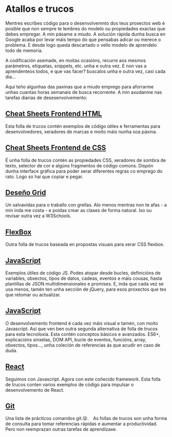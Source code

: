 # Atallos e trucos

Mentres escribes código para o desenvolvemnto dos teus proxectos web é posible que non sempre te lembres do modelo ou propiedades exactas que debes empregar. A min pásame a miudo. A solución rápida dunha busca en Google acaba por levar máis tempo do que pensabas adicar ou merece o problema. E desde logo queda descartado o vello modelo de aprendelo todo de memoria.

A codificación asemade, en moitas ocasións, recurre aos mesmos parámetros, etiquetas, snippets, etc. unha e outra vez. E non vas a aprendenteos todos, e que vas facer? buscalos unha e outra vez, casi cada día...

Aquí teño algunhas das paxinas que a miudo emprego para aforrarme unhas cuantas horas semanais de busca recorrente. A min axudanme nas tarefas diarias de desesenvolvemento:

## [Cheat Sheets Frontend HTML](https://htmlcheatsheet.com/)

Esta folla de trucos contén exemplos de código útiles e ferramentas para desenvolvedores, xeradores de marcas e moito máis nunha soa páxina.

## [Cheat Sheets Frontend de CSS](https://htmlcheatsheet.com/css/)
É unha folla de trucos contén as propiedades CSS, xeradores de sombra de texto, selector de cor e algúns fragmentos de código comúns. Dispón dunha interface gráfica para poder xerar diferentes regras co emprego do rato. Logo so hai que copiar e pegar.

## [Deseño Grid](https://grid.malven.co/)

Un salvavidas para o traballo con grellas. Alo menos mentras non te afas - a min inda me costa - e poidas crear as clases de forma natural. Iso ou revisar outra vez a W3Schools.

## [FlexBox](https://flexbox.malven.co/)

Outra folla de trucos baseada en propostas visuais para xerar CSS flexbox.

## [JavaScript](https://htmlcheatsheet.com/js/)
Exemplos útiles de código JS. Podes atopar desde bucles, definicións de variables, obxectos, tipos de datos, cadeas, eventos e máis cousas, hasta plantillas de JSON multidimensionales e promises. E, inda que cada vez se usa menos, tamén ten unha sección de jQuery, para esos proxectos que tes que retomar ou actualizar.

## [JavaScript](https://ilovecoding.org/blog/js-cheatsheet)
O desenvolvemento frontend é cada vez máis visual e tamén, con moito Javascript. Así que ven ben outra segunda alternativa de folla de trucos para esta tecnoloxía. Esta contén conceptos básicos e avanzados. ES6+, explicacións sinxelas, DOM API, bucle de eventos, funcións, array, obxectos, tipos..., unha coleción de referencias ás que acudir en caso de duda.

## [React](http://www.developer-cheatsheets.com/react)
Seguimos con Javascript. Agora con este coñecido framework. Esta folla de trucos conten varios exemplos de código para impulsar o desenvolvemento de React.

## [Git](http://git-cheatsheet.com/)
Una lista de prácticos comandos git.😜.
![Cheat Sheets Frontend básicos: Optimiza oius desenvolvementos 5](data:image/gif;base64,R0lGODlhAQABAIAAAAAAAP///yH5BAEAAAAALAAAAAABAAEAAAIBRAA7 "Cheat Sheets Frontend básicos: Optimiza oius desenvolvementos 5")
![Cheat Sheets Frontend básicos: Optimiza oius desenvolvementos 5](data:image/gif;base64,R0lGODlhAQABAIAAAAAAAP///yH5BAEAAAAALAAAAAABAAEAAAIBRAA7 "Cheat Sheets Frontend básicos: Optimiza oius desenvolvementos 5")
As follas de trucos son unha forma de consulta para tomar referencias rápidas e aumentar a productividad. Pero non reemprazan outras tarefas de aprendizaxe.